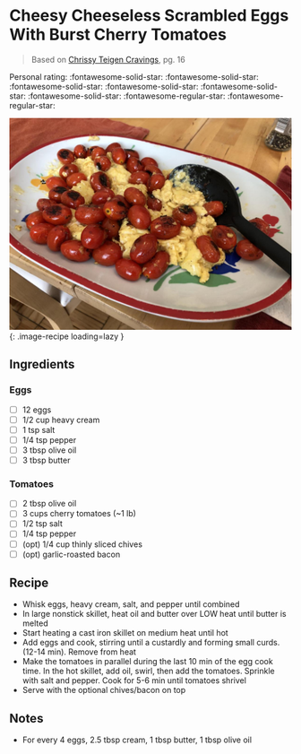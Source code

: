 # Cheesy Cheeseless Scrambled Eggs With Burst Cherry Tomatoes

> Based on [Chrissy Teigen Cravings], pg. 16

<!-- {cts} rating=3; (User can specify rating on scale of 1-5) -->

Personal rating: :fontawesome-solid-star: :fontawesome-solid-star: :fontawesome-solid-star: :fontawesome-solid-star: :fontawesome-solid-star: :fontawesome-solid-star: :fontawesome-regular-star: :fontawesome-regular-star:

<!-- {cte} -->

<!-- {cts} name_image=cheesy_cheeseless_scrambled_eggs_with_burst_cherry_tomatoes.jpeg; (User can specify image name) -->

![cheesy_cheeseless_scrambled_eggs_with_burst_cherry_tomatoes.jpeg](./cheesy_cheeseless_scrambled_eggs_with_burst_cherry_tomatoes.jpeg){: .image-recipe loading=lazy }

<!-- {cte} -->

## Ingredients

### Eggs

- [ ] 12 eggs
- [ ] 1/2 cup heavy cream
- [ ] 1 tsp salt
- [ ] 1/4 tsp pepper
- [ ] 3 tbsp olive oil
- [ ] 3 tbsp butter

### Tomatoes

- [ ] 2 tbsp olive oil
- [ ] 3 cups cherry tomatoes (~1 lb)
- [ ] 1/2 tsp salt
- [ ] 1/4 tsp pepper
- [ ] (opt) 1/4 cup thinly sliced chives
- [ ] (opt) garlic-roasted bacon

## Recipe

- Whisk eggs, heavy cream, salt, and pepper until combined
- In large nonstick skillet, heat oil and butter over LOW heat until butter is melted
- Start heating a cast iron skillet on medium heat until hot
- Add eggs and cook, stirring until a custardly and forming small curds. (12-14 min). Remove from heat
- Make the tomatoes in parallel during the last 10 min of the egg cook time. In the hot skillet, add oil, swirl, then add the tomatoes. Sprinkle with salt and pepper. Cook for 5-6 min until tomatoes shrivel
- Serve with the optional chives/bacon on top

## Notes

- For every 4 eggs, 2.5 tbsp cream, 1 tbsp butter, 1 tbsp olive oil

[chrissy teigen cravings]: https://www.penguinrandomhouse.com/books/252973/cravings-by-chrissy-teigen-with-adeena-sussman/
